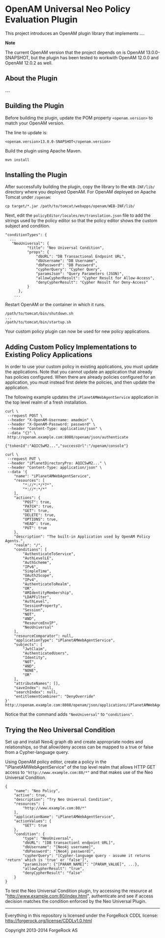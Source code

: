 # OpenAM Universal Neo Policy Evaluation Plugin

This project introduces an OpenAM plugin library
that implements ....

**Note**

The current OpenAM version that the project depends on is OpenAM 13.0.0-SNAPSHOT, but the plugin has been tested to workwith OpenAM 12.0.0 and OpenAM 12.0.2 as well.


## About the Plugin

.... 


## Building the Plugin

Before building the plugin,
update the POM property `<openam.version>` to match your OpenAM version.

The line to update is:

    <openam.version>13.0.0-SNAPSHOT</openam.version>

Build the plugin using Apache Maven.

    mvn install


## Installing the Plugin

After successfully building the plugin,
copy the library to the `WEB-INF/lib/` directory where you deployed OpenAM.
For OpenAM deployed on Apache Tomcat under `/openam`:

    cp target/*.jar /path/to/tomcat/webapps/openam/WEB-INF/lib/

Next, edit the `policyEditor/locales/en/translation.json` file
to add the strings used by the policy editor
so that the policy editor shows the custom subject and condition.

    "conditionTypes": {
      ...
       "NeoUniversal": {
              "title": "Neo Universal Condition",
              "props": {
                  "dbURL": "DB Transactional Endpoint URL",
                  "dbUsername": "DB Username",
                  "dbPassword": "DB Password",
                  "cypherQuery": "Cypher Query",
                  "paramsJson": "Query Parameters (JSON)",
                  "allowCypherResult": "Cypher Result for Allow-Access",
                  "denyCypherResult": "Cypher Result for Deny-Access"
              }
          },
        ...

Restart OpenAM or the container in which it runs.

    /path/to/tomcat/bin/shutdown.sh
    ...
    /path/to/tomcat/bin/startup.sh

Your custom policy plugin can now be used for new policy applications.


## Adding Custom Policy Implementations to Existing Policy Applications

In order to use your custom policy in existing applications,
you must update the applications.
Note that you cannot update an application that already has policies configured.
When there are already policies configured for an application,
you must instead first delete the policies, and then update the application.

The following example updates the `iPlanetAMWebAgentService` application
in the top level realm of a fresh installation.

    curl \
     --request POST \
     --header "X-OpenAM-Username: amadmin" \
     --header "X-OpenAM-Password: password" \
     --header "Content-Type: application/json" \
     --data "{}" \
     http://openam.example.com:8080/openam/json/authenticate

    {"tokenId":"AQIC5wM2...","successUrl":"/openam/console"}

    curl \
     --request PUT \
     --header "iPlanetDirectoryPro: AQIC5wM2..." \
     --header "Content-Type: application/json" \
     --data '{
        "name": "iPlanetAMWebAgentService",
        "resources": [
            "*://*:*/*?*",
            "*://*:*/*"
        ],
        "actions": {
            "POST": true,
            "PATCH": true,
            "GET": true,
            "DELETE": true,
            "OPTIONS": true,
            "HEAD": true,
            "PUT": true
        },
        "description": "The built-in Application used by OpenAM Policy Agents.",
        "realm": "/",
        "conditions": [
            "AuthenticateToService",
            "AuthLevelLE",
            "AuthScheme",
            "IPv6",
            "SimpleTime",
            "OAuth2Scope",
            "IPv4",
            "AuthenticateToRealm",
            "OR",
            "AMIdentityMembership",
            "LDAPFilter",
            "AuthLevel",
            "SessionProperty",
            "Session",
            "NOT",
            "AND",
            "ResourceEnvIP",
            "NeoUniversal"
        ],
        "resourceComparator": null,
        "applicationType": "iPlanetAMWebAgentService",
        "subjects": [
            "JwtClaim",
            "AuthenticatedUsers",
            "Identity",
            "NOT",
            "AND",
            "NONE",
            "OR"
        ],
        "attributeNames": [],
        "saveIndex": null,
        "searchIndex": null,
        "entitlementCombiner": "DenyOverride"
    }' http://openam.example.com:8088/openam/json/applications/iPlanetAMWebAgentService

Notice that the command adds `"NeoUniversal"` to `"conditions"`.


## Trying the Neo Universal Condition

Set up and install Neo4j graph db and create appropriate nodes and relationships, so that allow/deny access can be mapped to a true or false from a Cypher-language query.

Using OpenAM policy editor, create a policy in the "iPlanetAMWebAgentService" of the top level realm
that allows HTTP GET access to `"http://www.example.com:80/*"` and that makes use of the Neo Universal Condition.

    {
        "name": "Neo Policy",
        "active": true,
        "description": "Try Neo Universal Condition",
        "resources": [
            "http://www.example.com:80/*"
        ],
        "applicationName": "iPlanetAMWebAgentService",
        "actionValues": {
            "GET": true
        },
        "condition": {
            "type": "NeoUniversal",
            "dbURL": "[DB transactionl endpoint URL]",
            "dbUsername": "[Neo4j username]",
            "dbPassword": "[Neo4j password]",
            "cypherQuery": "[Cypher-language query - assume it returns 'return' which is 'true' or 'false']",
            "paramsJson": {"[PARAM_NAME]": "[PARAM_VALUE]", ...},
            "allowCypherResult": "true",
            "denyCypherResult": "false"
        }
    }

To test the Neo Universal Condition plugin, try accessing the resource at "http://www.example.com:80/index.html", authenticate and see if access decision matches the condition enforced by the Neo Universal Plugin.



* * * * *

Everything in this repository is licensed under the ForgeRock CDDL license:
<http://forgerock.org/license/CDDLv1.0.html>

Copyright 2013-2014 ForgeRock AS